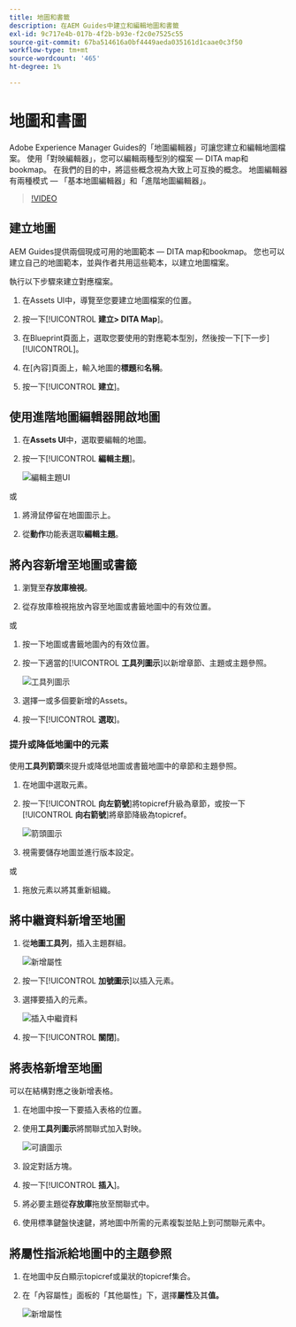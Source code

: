 ```yaml
---
title: 地圖和書籤
description: 在AEM Guides中建立和編輯地圖和書籤
exl-id: 9c717e4b-017b-4f2b-b93e-f2c0e7525c55
source-git-commit: 67ba514616a0bf4449aeda035161d1caae0c3f50
workflow-type: tm+mt
source-wordcount: '465'
ht-degree: 1%

---
```


# 地圖和書圖

Adobe Experience Manager Guides的「地圖編輯器」可讓您建立和編輯地圖檔案。 使用「對映編輯器」，您可以編輯兩種型別的檔案 — DITA map和bookmap。 在我們的目的中，將這些概念視為大致上可互換的概念。
地圖編輯器有兩種模式 — 「基本地圖編輯器」和「進階地圖編輯器」。

>[!VIDEO](https://video.tv.adobe.com/v/342766?quality=12&learn=on)

## 建立地圖

AEM Guides提供兩個現成可用的地圖範本 — DITA map和bookmap。 您也可以建立自己的地圖範本，並與作者共用這些範本，以建立地圖檔案。

執行以下步驟來建立對應檔案。

1. 在Assets UI中，導覽至您要建立地圖檔案的位置。

1. 按一下&#x200B;[!UICONTROL **建立> DITA Map**]。

1. 在Blueprint頁面上，選取您要使用的對應範本型別，然後按一下[下一步][!UICONTROL **&#x200B;**]。

1. 在[內容]頁面上，輸入地圖的&#x200B;**標題**&#x200B;和&#x200B;**名稱**。

1. 按一下&#x200B;[!UICONTROL **建立**]。

## 使用進階地圖編輯器開啟地圖

1. 在&#x200B;**Assets UI**&#x200B;中，選取要編輯的地圖。

1. 按一下&#x200B;[!UICONTROL **編輯主題**]。

   ![編輯主題UI](images/lesson-14/edit-topics.png)

或

1. 將滑鼠停留在地圖圖示上。

1. 從&#x200B;**動作**&#x200B;功能表選取&#x200B;**編輯主題**。


## 將內容新增至地圖或書籤

1. 瀏覽至&#x200B;**存放庫檢視**。

1. 從存放庫檢視拖放內容至地圖或書籤地圖中的有效位置。

或

1. 按一下地圖或書籤地圖內的有效位置。

1. 按一下適當的&#x200B;[!UICONTROL **工具列圖示**]&#x200B;以新增章節、主題或主題參照。

   ![工具列圖示](images/lesson-14/toolbar-icons.png)

1. 選擇一或多個要新增的Assets。

1. 按一下&#x200B;[!UICONTROL **選取**]。

### 提升或降低地圖中的元素

使用&#x200B;**工具列箭頭**&#x200B;來提升或降低地圖或書籤地圖中的章節和主題參照。

1. 在地圖中選取元素。

1. 按一下&#x200B;[!UICONTROL **向左箭號**]&#x200B;將topicref升級為章節，或按一下&#x200B;[!UICONTROL **向右箭號**]&#x200B;將章節降級為topicref。

   ![箭頭圖示](images/lesson-14/toolbar-arrows.png)

1. 視需要儲存地圖並進行版本設定。

或

1. 拖放元素以將其重新組織。

## 將中繼資料新增至地圖

1. 從&#x200B;**地圖工具列**，插入主題群組。

   ![新增屬性](images/lesson-14/add-topicgroup.png)

1. 按一下&#x200B;[!UICONTROL **加號圖示**]&#x200B;以插入元素。

1. 選擇要插入的元素。

   ![插入中繼資料](images/lesson-14/insert-metadata.png)

1. 按一下&#x200B;[!UICONTROL **關閉**]。

## 將表格新增至地圖

可以在結構對應之後新增表格。

1. 在地圖中按一下要插入表格的位置。

1. 使用&#x200B;**工具列圖示**&#x200B;將關聯式加入對映。

   ![可讀圖示](images/lesson-14/reltable-icon.png)

1. 設定對話方塊。

1. 按一下&#x200B;[!UICONTROL **插入**]。

1. 將必要主題從&#x200B;**存放庫**&#x200B;拖放至關聯式中。

1. 使用標準鍵盤快速鍵，將地圖中所需的元素複製並貼上到可關聯元素中。

## 將屬性指派給地圖中的主題參照

1. 在地圖中反白顯示topicref或巢狀的topicref集合。

1. 在「內容屬性」面板的「其他屬性」下，選擇&#x200B;**屬性**&#x200B;及其&#x200B;**值。**

   ![新增屬性](images/lesson-14/add-attribute.png)

